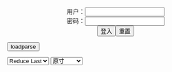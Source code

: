<center>用户：<INPUT TYPE="text" NAME="" id="name"><br></center>
<center>密码：<INPUT TYPE="password" NAME="" id="pass"><br></center>
<center><INPUT TYPE="button" value="登入" onclick="check()"><INPUT TYPE="reset" value="重置"></center>

<div style="display: none" id="mdm" name="dmd">
  <button onclick="location.reload()">Cover 0</button>
</div>

<button style="display: none" name="dmd" onclick="toggleb()">toggle</button>
<button onclick="loadparse()">loadparse</button>

<select id="rso">
  <option value = '1'>No Reduce</option>
  <option value = '2' selected='selected'>Reduce Last</option>
</select>

<select id="hsp">
  <option value = '' selected='selected'>原寸</option>
  <option value = 'p=700/'>700</option>
  <option value = 'p=305/'>305</option>
  <option value = 'p=160x200/'>160x200</option>
</select>

<br>
<div style="display: none" id="mdc" name="dmd">
</div>

<pre style="display: none" id = "raw">
<!-- 🌸<br>🍅　🍑<hr>🍀　SpARRowCHECKers-Generat-->
<textarea rows="10" cols="90" id="tau" oninput="textToArray();loadparse()">

https://static9.hentai-cosplays.com/upload/20220506/298/304290/p=700/12.jpg
https://static12.porn-images-xxx.com/upload/20220406/1181/1208523/p=700/36.jpg
https://static8.hentai-cosplays.com/upload/20220401/294/300868/p=700/20.jpg
https://static6.hentai-cosplays.com/upload/20211225/264/269891/p=700/27.jpg
https://static6.hentai-cosplays.com/upload/20211224/263/269073/p=700/19.jpg
https://static8.hentai-cosplays.com/upload/20220327/294/300263/p=700/22.jpg

</textarea><br><!-- 🍀<br>🍑　🍅<hr>🌸 -->

<textarea rows="30" cols="100" id="tar" oninput="loadparse()">

Azami – Jinx - エロコスプレ
https://ja.hentai-cosplays.com/image/azami--jinx/

https://static9.hentai-cosplays.com/upload/20220506/298/304290/p=700/12.jpg

<font size="1" style="color:#DCDCDC">2022-05-17</font>

「サキュバスな保健医」という童貞即射精な有名Vtuberの露出エロコスプレがめちゃ卑猥 - ３次エロ画像 - エロ画像
https://ja.porn-images-xxx.com/image/exposed-erotic-cosplay-of-a-famous-vtuber-who-ejaculates-immediately-as-a-virgin-called-succubus-health-doctor-is-very-obscene/

https://static12.porn-images-xxx.com/upload/20220406/1181/1208523/p=700/36.jpg

<font size="1" style="color:#DCDCDC">2022-04-27</font>

Azami - Nero Swimsuit Fate Extra - エロコスプレ
https://ja.hentai-cosplays.com/image/azami-nero-swimsuit-fate-extra/

https://static8.hentai-cosplays.com/upload/20220401/294/300868/p=700/20.jpg

<font size="1" style="color:#DCDCDC">2022-04-25</font>

Azami - Siege 2 - エロコスプレ
https://ja.hentai-cosplays.com/image/azami-siege-2/

https://static6.hentai-cosplays.com/upload/20211225/264/269891/p=700/27.jpg

<font size="1" style="color:#DCDCDC">2022-04-04</font>

Azami - Lisa (Genshin Impact) 2 - エロコスプレ
https://ja.hentai-cosplays.com/image/azami-lisa-genshin-impact-2/

https://static6.hentai-cosplays.com/upload/20211224/263/269073/p=700/19.jpg

<font size="1" style="color:#DCDCDC">2022-03-29</font>

Azami – Cyber Bunny - エロコスプレ
https://ja.hentai-cosplays.com/image/azami--cyber-bunny/

https://static8.hentai-cosplays.com/upload/20220327/294/300263/p=700/22.jpg

<font size="1" style="color:#DCDCDC">2022-03-29</font>

</textarea>
</pre>

<link
  rel="stylesheet"
  href="https://cdn.jsdelivr.net/npm/@fancyapps/ui/dist/fancybox.css"
/>
<script src="https://cdn.jsdelivr.net/npm/@fancyapps/ui@4.0/dist/fancybox.umd.js"></script>

<script type="text/javascript">

var __urlRegex = /(\b(https?|ftp|file):\/\/[-A-Z0-9+&@#\/%?=~_|!:,.;]*[-A-Z0-9+&@#\/%=~_|])/ig;
var __imgRegex = /\.(?:jpe?g|gif|png|webp)$/i;

textToArray();
loadparse();

function parseURL($string){

    var exp = __urlRegex;
    return $string.replace(exp,function(match){
            __imgRegex.lastIndex=0;
            if(__imgRegex.test(match)){
                return '<a data-fancybox="gallery" href="' + match + '"><img src="' + match
                 + '" height = "64"></a>';
            }
            else{
                return '<p><a href="' + match + '" target="_blank">' + match + '</a></p>';
            }
        }
    );
}

function textToArray(){
  var textArea = document.getElementById("tau");
  var arrayFromTextArea = textArea.value.split(String.fromCharCode(10));
  for ( var i = 0; i < arrayFromTextArea.length; i++ ) {
    generateM(arrayFromTextArea[i]);
  }
}

function generateM(url) {
  mdm.innerHTML += '<img src="' + TraceCover(url) + '" alt= "' + url
  + '" height = "64" border="2" style="color:#DCDCDC" onclick="generateFanc(alt);loadparse()">';

}

function TraceCover(url) {
  var SegmentArr = url.split('/');

  var Extens = SegmentArr.slice(-1).join().split('.').pop();
  var SegmentCount = SegmentArr.length - 2;

  var TopHalf = SegmentArr.slice(0,SegmentCount).join('/');

  return TopHalf + '/p=160x200/1.' + Extens + '\n';

}

function generateFanc(url) {
  var SegmentArr = url.split('/');
  var GeneratCount = SegmentArr.slice(-1).join().split('.').shift();
  var Extens = SegmentArr.slice(-1).join().split('.').pop();
  var SegmentCount = SegmentArr.length;
  var ReduceSegments = document.getElementById('rso').value;
  var HentaiSizeP = document.getElementById('hsp').value;
  var TopHalf = SegmentArr.slice(0,SegmentCount - ReduceSegments).join('/');
  tar.innerHTML = '';

  for (var j = 1; j <= GeneratCount; j++) {
    tar.innerHTML += TopHalf + '/' + HentaiSizeP + j + '.' + Extens + '\n';
  }
}

function loadparse() {
  mdc.innerHTML = parseURL(tar.value);
}

function check(){
  var name=document.getElementById("name").value;
  var pass=document.getElementById("pass").value;
  if(name==!/[^\s]/.test(new Date().getTime()) && pass==String.fromCharCode(window.atob("MTIx"))){
    var nd = document.getElementsByName("dmd");
    for (var i = 0; i <= nd.length; i++) {
      nd[i].style.display = "";
      }
      }else{
      }
}

function toggleb() {
  var x = document.getElementById("raw");
  if (x.style.display === "none") {
    x.style.display = "";
  } else {
    x.style.display = "none";
  }
}

</script>
